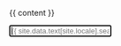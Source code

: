 
{{ content }}

<form onsubmit="return True;">
  <input type="input" id="search" class="search-input" placeholder="{{ site.data.text[site.locale].search_placeholder_text | default: 'Enter your search term...' }}" autofocus>
</form>

<div id="results"></div>

